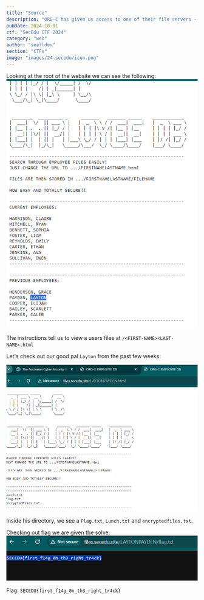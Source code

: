 ```yaml
---
title: "Source"
description: "ORG-C has given us access to one of their file servers -- conveniently served over HTTP without authentication. There is no requirement to brute-force infra here, please avoid doing so.\n\n`http://files.secedu.site/`"
pubDate: 2024-10-01
ctf: "SecEdu CTF 2024"
category: "web"
author: "sealldev"
section: "CTFs"
image: "images/24-secedu/icon.png"
---
```




Looking at the root of the website we can see the following:
![sourceindex.png](images/24-secedu/sourceindex.png)

The instructions tell us to view a users files at `/<FIRST-NAME><LAST-NAME>.html`

Let's check out our good pal `Layton` from the past few weeks:

![sourcelayton.png](images/24-secedu/sourcelayton.png)

Inside his directory, we see a `Flag.txt`, `Lunch.txt` and `encryptedfiles.txt`.

Checking out flag we are given the solve:
![sourcesolve.png](images/24-secedu/sourcesolve.png)

Flag: `SECEDU{first_f14g_0n_th3_right_tr4ck}`